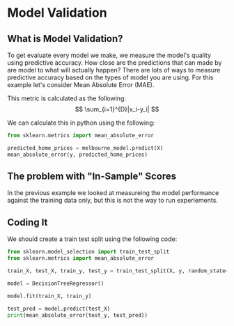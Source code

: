# Model Validation

## What is Model Validation?

To get evaluate every model we make, we measure the model's quality using predictive accuracy. How close are the predictions that can made by are model to what will actually happen?
There are lots of ways to measure predictive accuracy based on the types of model you are using. For this example let's consider Mean Absolute Error (MAE).

This metric is calculated as the following:
$$
\sum_{i=1}^{D}|x_i-y_i|
$$

We can calculate this in python using the following:

```python
from sklearn.metrics import mean_absolute_error

predicted_home_prices = melbourne_model.predict(X)
mean_absolute_error(y, predicted_home_prices)
```

## The problem with "In-Sample" Scores

In the previous example we looked at measureing the model performance against the training data only, but this is not the way to run experiements.



## Coding It

We should create a train test split using the  following code:

```python
from sklearn.model_selection import train_test_split
from sklearn.metrics import mean_absolute_error

train_X, test_X, train_y, test_y = train_test_split(X, y, random_state=42)

model = DecisionTreeRegressor()

model.fit(train_X, train_y)

test_pred = model.predict(test_X)
print(mean_absolute_error(test_y, test_pred))
```